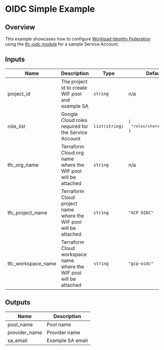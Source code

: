 # OIDC Simple Example

## Overview

This example showcases how to configure [Workload Identity Federation](https://cloud.google.com/iam/docs/workload-identity-federation) using the [tfc-oidc module](../../modules/tfc-oidc/README.md) for a sample Service Account.

<!-- BEGINNING OF PRE-COMMIT-TERRAFORM DOCS HOOK -->
## Inputs

| Name | Description | Type | Default | Required |
|------|-------------|------|---------|:--------:|
| project\_id | The project id to create WIF pool and example SA | `string` | n/a | yes |
| role\_list | Google Cloud roles required for the Service Account | `list(string)` | <pre>[<br>  "roles/storage.admin"<br>]</pre> | no |
| tfc\_org\_name | Terraform Cloud org name where the WIF pool will be attached | `string` | n/a | yes |
| tfc\_project\_name | Terraform Cloud project name where the WIF pool will be attached | `string` | `"GCP OIDC"` | no |
| tfc\_workspace\_name | Terraform Cloud workspace name where the WIF pool will be attached | `string` | `"gcp-oidc"` | no |

## Outputs

| Name | Description |
|------|-------------|
| pool\_name | Pool name |
| provider\_name | Provider name |
| sa\_email | Example SA email |

<!-- END OF PRE-COMMIT-TERRAFORM DOCS HOOK -->

